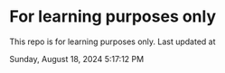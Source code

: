 # For learning purposes only
This repo is for learning purposes only.
Last updated at

Sunday, August 18, 2024 5:17:12 PM

